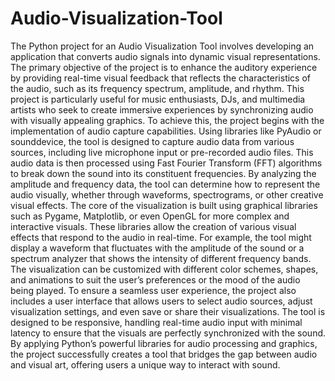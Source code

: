 # Audio-Visualization-Tool
The Python project for an Audio Visualization Tool involves developing an application that converts audio signals into dynamic visual representations. The primary objective of the project is to enhance the auditory experience by providing real-time visual feedback that reflects the characteristics of the audio, such as its frequency spectrum, amplitude, and rhythm. This project is particularly useful for music enthusiasts, DJs, and multimedia artists who seek to create immersive experiences by synchronizing audio with visually appealing graphics. To achieve this, the project begins with the implementation of audio capture capabilities. Using libraries like PyAudio or sounddevice, the tool is designed to capture audio data from various sources, including live microphone input or pre-recorded audio files. This audio data is then processed using Fast Fourier Transform (FFT) algorithms to break down the sound into its constituent frequencies. By analyzing the amplitude and frequency data, the tool can determine how to represent the audio visually, whether through waveforms, spectrograms, or other creative visual effects. The core of the visualization is built using graphical libraries such as Pygame, Matplotlib, or even OpenGL for more complex and interactive visuals. These libraries allow the creation of various visual effects that respond to the audio in real-time. For example, the tool might display a waveform that fluctuates with the amplitude of the sound or a spectrum analyzer that shows the intensity of different frequency bands. The visualization can be customized with different color schemes, shapes, and animations to suit the user’s preferences or the mood of the audio being played. To ensure a seamless user experience, the project also includes a user interface that allows users to select audio sources, adjust visualization settings, and even save or share their visualizations. The tool is designed to be responsive, handling real-time audio input with minimal latency to ensure that the visuals are perfectly synchronized with the sound. By applying Python’s powerful libraries for audio processing and graphics, the project successfully creates a tool that bridges the gap between audio and visual art, offering users a unique way to interact with sound.
